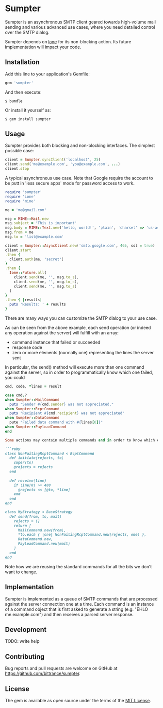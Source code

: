 # Sumpter

Sumpter is an asynchronous SMTP client geared towards high-volume mail sending and various advanced use cases, where you need detailed control over the SMTP dialog.

Sumpter depends on [Ione](https://github.com/iconara/ione) for its non-blocking action. Its future implementation will impact your code.

## Installation

Add this line to your application's Gemfile:

```ruby
gem 'sumpter'
```

And then execute:

    $ bundle

Or install it yourself as:

    $ gem install sumpter

## Usage

Sumpter provides both blocking and non-blocking interfaces. The simplest possible case:

```ruby
client = Sumpter.syncClient('localhost', 25)
client.send('me@example.com', 'you@example.com', ...)
client.stop
```

A typical asynchronous use case. Note that Google require the account to be putt in 'less secure apps' mode for password access to work.

```ruby
require 'sumpter'
require 'ione'
require 'mime'

me = 'me@gmail.com'

msg = MIME::Mail.new
msg.subject = 'This is important'
msg.body = MIME::Text.new('hello, world!', 'plain', 'charset' => 'us-ascii')
msg.from = me
msg.to = 'list@example.com'

client = Sumpter::AsyncClient.new('smtp.google.com', 465, ssl = true)
client.start
.then {
  client.auth(me, 'secret')
}
.then {
  Ione::Future.all(
    client.send(me, '', msg.to_s),
    client.send(me, '', msg.to_s),
    client.send(me, '', msg.to_s)
  )
}
.then { |results|
  puts 'Results: ' + results
}
```
There are many ways you can customize the SMTP dialog to your use case.

As can be seen from the above example, each send operation (or indeed any operation against the server) will fulfill with an array:

- command instance that failed or succeeded
- response code
- zero or more elements (normally one) representing the lines the server sent

In particular, the send() method will execute more than one command against the server, so in order to programmatically know which one failed, you could

```ruby
cmd, code, *lines = result

case cmd.?
when Sumpter::MailCommand
  puts "Sender #{cmd.sender} was not appreciated."
when Sumpter::RcptCommand
  puts "Recipient #{cmd.recipient} was not appreciated"
when Sumpter::DataCommand
  pute "Failed data command with #{lines[0]}"
when Sumpter::PayloadCommand
end

Some actions may contain multiple commands and in order to know which one failed, 

```ruby
class NonFailingRcptCommand < RcptCommand
  def initiate(rejects, to)
    super(to)
    @rejects = rejects
  end
  
  def receive(line)
    if line[0] >= 400
      @rejects << [@to, *line]
    end
  end
end

class MyStrategy < BaseStrategy
  def send(from, to, mail)
    rejects = []
    return [ 
      MailCommand.new(from),
      *to.each { |one| NonFailingRcptCommand.new(rejects, one) },
      DataCommand.new,
      PayloadCommand.new(mail)
    ]
  end
end
```

Note how we are reusing the standard commands for all the bits we don't want to change.

## Implementation

Sumpter is implemented as a queue of SMTP commands that are processed against the server connection one at a time. Each command is an instance of a command object that is first asked to generate a string (e.g. "EHLO me.example.com") and then receives a parsed server response.

## Development

TODO: write help

## Contributing

Bug reports and pull requests are welcome on GitHub at https://github.com/bittrance/sumpter.

## License

The gem is available as open source under the terms of the [MIT License](http://opensource.org/licenses/MIT).
